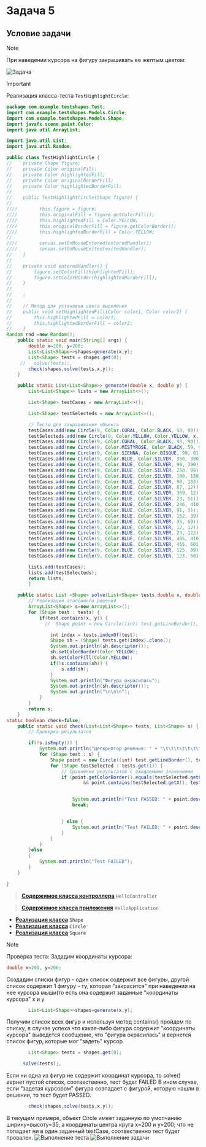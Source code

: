 # Задача 5
## Условие задачи
> [!NOTE]
> При наведении курсора на фигуру закрашивать ее желтым цветом:

![Задача](src/main/resources/com/example/testshapes/Images/task.png)

> [!IMPORTANT]
> Реализация класса-теста `TestHighlightCircle`:

```java
package com.example.testshapes.Test;
import com.example.testshapes.Models.Circle;
import com.example.testshapes.Models.Shape;
import javafx.scene.paint.Color;
import java.util.ArrayList;

import java.util.List;
import java.util.Random;

public class TestHighlightCircle {
//    private Shape figure;
//    private Color originalFill;
//    private Color highlightedFill;
//    private Color originalBorderFill;
//    private Color highlightedBorderFill;
//
//    public TestHighlightCircle(Shape figure) {
//
////        this.figure = figure;
////        this.originalFill = figure.getColorFill();
////        this.highlightedFill = Color.YELLOW;
////        this.originalBorderFill = figure.getColorBorder();
////        this.highlightedBorderFill = Color.YELLOW;
//
////        canvas.setOnMouseEntered(enteredHandler);
////        canvas.setOnMouseExited(exitedHandler);
//    }
//
//    private void enteredHandler() {
//        figure.setColorFill(highlightedFill);
//        figure.setColorBorder(highlightedBorderFill);
//    }
//
//    ;
//
//    // Метод для установки цвета выделения
//    public void setHighlightedFill(Color color1, Color color2) {
//        this.highlightedFill = color1;
//        this.highlightedBorderFill = color2;
//    }
Random rnd =new Random();
    public static void main(String[] args) {
        double x=200, y=200;
        List<List<Shape>>shapes=generate(x,y);
        List<Shape> tests = shapes.get(0);
     //   solve(tests);,
        check(shapes,solve(tests,x,y));
    }

    public static List<List<Shape>> generate(double x, double y) {
        List<List<Shape>> lists = new ArrayList<>();

        List<Shape> testCases = new ArrayList<>();

        List<Shape> testSelecteds = new ArrayList<>();

        // Тесты для закрашивания объекта
        testCases.add(new Circle(9, Color.CORAL, Color.BLACK, 50, 90));
        testSelecteds.add(new Circle(9, Color.YELLOW, Color.YELLOW, x, y));
        testCases.add(new Circle(9, Color.CORAL, Color.BLACK, 98, 90));
        testCases.add(new Circle(9, Color.MISTYROSE, Color.BLACK, 59, 91));
        testCases.add(new Circle(9, Color.SIENNA, Color.BISQUE, 99, 81));
        testCases.add(new Circle(9, Color.BLUE, Color.SILVER, 350, 390));
        testCases.add(new Circle(9, Color.BLUE, Color.SILVER, 99, 390));
        testCases.add(new Circle(9, Color.BLUE, Color.SILVER, 250, 99));
        testCases.add(new Circle(9, Color.BLUE, Color.SILVER, 100, 150));
        testCases.add(new Circle(9, Color.BLUE, Color.SILVER, 90, 103));
        testCases.add(new Circle(9, Color.BLUE, Color.SILVER, 87, 12));
        testCases.add(new Circle(9, Color.BLUE, Color.SILVER, 369, 12));
        testCases.add(new Circle(9, Color.BLUE, Color.SILVER, 23, 51));
        testCases.add(new Circle(9, Color.BLUE, Color.SILVER, 246, 410));
        testCases.add(new Circle(9, Color.BLUE, Color.SILVER, 91, 3));
        testCases.add(new Circle(9, Color.BLUE, Color.SILVER, 152, 39));
        testCases.add(new Circle(9, Color.BLUE, Color.SILVER, 35, 69));
        testCases.add(new Circle(9, Color.BLUE, Color.SILVER, 12, 12));
        testCases.add(new Circle(9, Color.BLUE, Color.SILVER, 23, 123));
        testCases.add(new Circle(9, Color.BLUE, Color.SILVER, 405, 410));
        testCases.add(new Circle(9, Color.BLUE, Color.SILVER, 455, 601));
        testCases.add(new Circle(9, Color.BLUE, Color.SILVER, 125, 89));
        testCases.add(new Circle(9, Color.BLUE, Color.SILVER, 123, 501));

        lists.add(testCases);
        lists.add(testSelecteds);
        return lists;
        }

    public static List <Shape> solve(List<Shape> tests,double x, double y) {
        // Реализация эталонного решения
        ArrayList<Shape> s=new ArrayList<>();
        for (Shape test : tests) {
            if(test.contains(x, y)) {
              //  Shape point = new Circle((int) test.getLineBorder(), test.getColorBorder(), test.getColorFill(), test.getX(), test.getY());

                int index = tests.indexOf(test);
                Shape sh = (Shape) tests.get(index).clone();
                System.out.println(sh.descriptor());
                sh.setColorBorder(Color.YELLOW);
                sh.setColorFill(Color.YELLOW);
                if(!s.contains(sh)) {
                    s.add(sh);
                }
                System.out.println("Фигура окрасилась");
                System.out.println(sh.descriptor());
                System.out.println("\n\n\n");
            }
        }
        return s;
    }
static boolean check=false;
    public static void check(List<List<Shape>> tests, List<Shape> s) {
        // Проверка результатов

        if(!s.isEmpty()) {
            System.out.println("Дескриптор решения: " + "\t\t\t\t\t\t\t" + "Выбранная фигура");
            for (Shape test : s) {
                Shape point = new Circle((int) test.getLineBorder(), test.getColorBorder(), test.getColorFill(), test.getX(), test.getY());
                for (Shape testSelected : tests.get(1)) {
                    // Сравнение результатов с ожидаемыми значениями
                    if (point.getColorBorder().equals(testSelected.getColorBorder()) && point.getColorFill().equals(testSelected.getColorFill())
                            && point.contains(testSelected.getX(), testSelected.getY())) {


                        System.out.println("Test PASSED: " + point.descriptor() + "\t" + testSelected.descriptor());
                        break;


                    } else {
                        System.out.println("Test FAILED: " + point.descriptor() + "\t" + testSelected.descriptor());
                    }
                }
            }
        }else
        {
            System.out.println("Test FAILED");
        }
    }

}
```
> [__Содержимое класса контроллера__](src/main/java/com/example/testshapes/HelloController.java) `HelloController`

> [__Содержимое класса приложения__](src/main/java/com/example/testshapes/HelloApplication.java) `HelloApplication`

- [__Реализация клаcса__](src/main/java/Models/Shape.java) `Shape`
- [__Реализация класcа__](src/main/java/Models/Circle.java) `Circle`
- [__Реализация клаcса__](src/main/java/Models/Rectangle.java) `Square`
> [!NOTE]
> Проверка теста:
Зададим координаты курсора:
```java
double x=200, y=200;
```
Создадим списки фигур - один список содержит все фигуры, другой список содержит 1 фигуру - ту, которая "закрасится" при наведении на нее курсора мыши(то есть она содержит заданные "координаты курсора" x и y
```java
        List<List<Shape>>shapes=generate(x,y);
```
Получим список всех фигур и используя метод contains() пройдем по списку, в случае успеха что какая-либо фигура содержит "координаты курсора" выведется сообщение, что "фигура окрасилась" и вернется список фигур, которые мог "задеть" курсор
```java
        List<Shape> tests = shapes.get(0);

      solve(tests);,
```
Если ни одна из фигур не содержит координат курсора, то solve() вернет пустой список, соотвественно, тест будет FAILED
В ином случае, если "задетая курсором" фигура совпадает с фигурой, которую нашли в решении, то тест будет PASSED.
```java
        check(shapes,solve(tests,x,y));
```
В текущем примере, объект Circle имеет заданную по умолчанию ширину=высоту=35, а координаты центра круга x=200 и y=200;
что не попадает ни в один заданный testCase, соотвественно тест будет провален.
![Выполнение теста](src/main/resources/com/example/testshapes/Images/img.png)
![Выполнение задачи](src/main/resources/com/example/testshapes/Images/ezgif-2-925520e0cb.gif)

